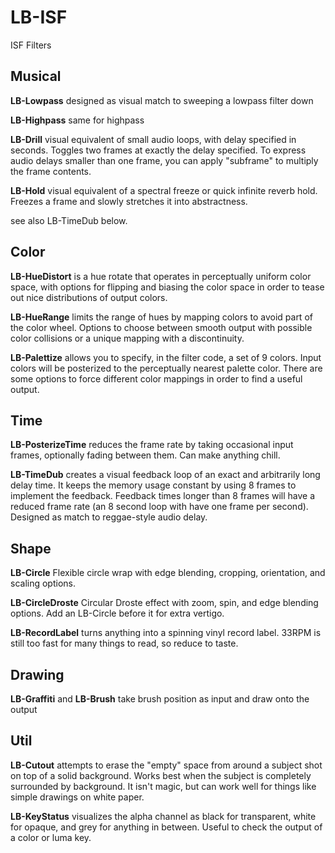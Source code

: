 # LB-ISF
ISF Filters

## Musical

**LB-Lowpass** designed as visual match to sweeping a lowpass filter down

**LB-Highpass** same for highpass

**LB-Drill** visual equivalent of small audio loops, with delay specified in seconds. Toggles two frames at exactly the delay specified. To express audio delays smaller than one frame, you can apply "subframe" to multiply the frame contents.

**LB-Hold** visual equivalent of a spectral freeze or quick infinite reverb hold. Freezes a frame and slowly stretches it into abstractness.

see also LB-TimeDub below.

## Color

**LB-HueDistort** is a hue rotate that operates in perceptually uniform color space, with options for flipping and biasing the color space in order to tease out nice distributions of output colors.

**LB-HueRange** limits the range of hues by mapping colors to avoid part of the color wheel. Options to choose between smooth output with possible color collisions or a unique mapping with a discontinuity.

**LB-Palettize** allows you to specify, in the filter code, a set of 9 colors. Input colors will be posterized to the perceptually nearest palette color. There are some options to force different color mappings in order to find a useful output.

## Time

**LB-PosterizeTime** reduces the frame rate by taking occasional input frames, optionally fading between them. Can make anything chill.

**LB-TimeDub** creates a visual feedback loop of an exact and arbitrarily long delay time. It keeps the memory usage constant by using 8 frames to implement the feedback. Feedback times longer than 8 frames will have a reduced frame rate (an 8 second loop with have one frame per second). Designed as match to reggae-style audio delay.

## Shape

**LB-Circle** Flexible circle wrap with edge blending, cropping, orientation, and scaling options.

**LB-CircleDroste** Circular Droste effect with zoom, spin, and edge blending options. Add an LB-Circle before it for extra vertigo.

**LB-RecordLabel** turns anything into a spinning vinyl record label. 33RPM is still too fast for many things to read, so reduce to taste.

## Drawing

**LB-Graffiti** and **LB-Brush** take brush position as input and draw onto the output

## Util

**LB-Cutout** attempts to erase the "empty" space from around a subject shot on top of a solid background. Works best when the subject is completely surrounded by background. It isn't magic, but can work well for things like simple drawings on white paper.

**LB-KeyStatus** visualizes the alpha channel as black for transparent, white for opaque, and grey for anything in between. Useful to check the output of a color or luma key.
